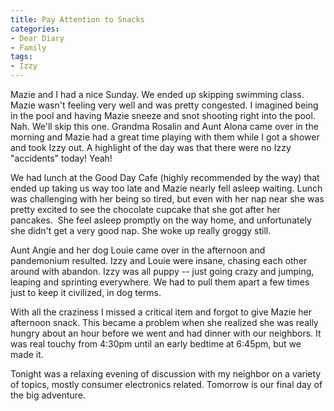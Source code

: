 ```yaml
---
title: Pay Attention to Snacks
categories:
- Dear Diary
- Family
tags:
- Izzy
---
```


Mazie and I had a nice Sunday. We ended up skipping swimming class. Mazie wasn't feeling very well and was pretty congested. I imagined being in the pool and having Mazie sneeze and snot shooting right into the pool. Nah. We'll skip this one. Grandma Rosalin and Aunt Alona came over in the morning and Mazie had a great time playing with them while I got a shower and took Izzy out. A highlight of the day was that there were no Izzy "accidents" today! Yeah!

We had lunch at the Good Day Cafe (highly recommended by the way) that ended up taking us way too late and Mazie nearly fell asleep waiting. Lunch was challenging with her being so tired, but even with her nap near she was pretty excited to see the chocolate cupcake that she got after her pancakes.  She feel asleep promptly on the way home, and unfortunately she didn't get a very good nap. She woke up really groggy still.

Aunt Angie and her dog Louie came over in the afternoon and pandemonium resulted. Izzy and Louie were insane, chasing each other around with abandon. Izzy was all puppy -- just going crazy and jumping, leaping and sprinting everywhere. We had to pull them apart a few times just to keep it civilized, in dog terms.

With all the craziness I missed a critical item and forgot to give Mazie her afternoon snack. This became a problem when she realized she was really hungry about an hour before we went and had dinner with our neighbors. It was real touchy from 4:30pm until an early bedtime at 6:45pm, but we made it.

Tonight was a relaxing evening of discussion with my neighbor on a variety of topics, mostly consumer electronics related. Tomorrow is our final day of the big adventure.
